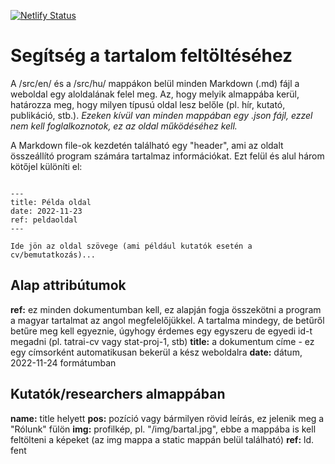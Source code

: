 [![Netlify Status](https://api.netlify.com/api/v1/badges/b77e0d76-9524-4708-a311-9c28f86f27c7/deploy-status)](https://app.netlify.com/sites/vermillion-puppy-0acaf8/deploys)

# Segítség a tartalom feltöltéséhez

A /src/en/ és a /src/hu/ mappákon belül minden Markdown (.md) fájl a weboldal egy aloldalának felel meg. Az, hogy melyik almappába kerül, határozza meg, hogy milyen típusú oldal lesz belőle (pl. hír, kutató, publikáció, stb.).
_Ezeken kívül van minden mappában egy .json fájl, ezzel nem kell foglalkoznotok, ez az oldal működéséhez kell._

A Markdown file-ok kezdetén található egy "header", ami az oldalt összeállító program számára tartalmaz információkat. Ezt felül és alul három kötőjel különíti el:

```

---
title: Példa oldal
date: 2022-11-23
ref: peldaoldal
---

Ide jön az oldal szövege (ami például kutatók esetén a cv/bemutatkozás)...

```

## Alap attribútumok

**ref:** ez minden dokumentumban kell, ez alapján fogja összekötni a program a magyar tartalmat az angol megfelelőjükkel. A tartalma mindegy, de betűről betűre meg kell egyeznie, úgyhogy érdemes egy egyszeru de egyedi id-t megadni (pl. tatrai-cv vagy stat-proj-1, stb)
**title:** a dokumentum címe - ez egy címsorként automatikusan bekerül a kész weboldalra
**date:** dátum, 2022-11-24 formátumban

## Kutatók/researchers almappában

**name:** title helyett
**pos:** pozíció vagy bármilyen rövid leírás, ez jelenik meg a "Rólunk" fülön
**img:** profilkép, pl. "/img/bartal.jpg", ebbe a mappába is kell feltölteni a képeket (az img mappa a static mappán belül található)
**ref:** ld. fent
